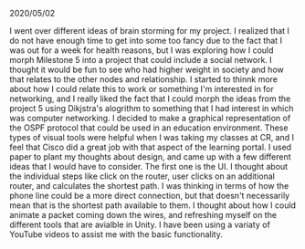 2020/05/02

I went over different ideas of brain storming for my project. I realized that I do not have enough time to get into some too fancy due to the fact that I was out for a week
for health reasons, but I was exploring how I could morph Milestone 5 into a project that could include a social network. I thought it would be fun to see who had higher weight in 
society and how that relates to the other nodes and relationship. I started to thinnk more about how I could relate this to work or something I'm interested in for networking, and 
I really liked the fact that I could morph the ideas from the project 5 using Dikjstra's alogrithm to something that I had interest in which was computer networking. I decided to 
make a graphical representation of the OSPF protocol that could be used in an education environment. These types of visual tools were helpful when I was taking my classes at CR, and
I feel that Cisco did a great job with that aspect of the learning portal. I used paper to plant my thoughts about design, and came up with a few different ideas that I would have to consider. 
The first one is the UI. I thought about the individual steps like click on the router, user clicks on an additional router, and calculates the shortest path. I was thinking in terms of how 
the phone line could be a more direct connection, but that doesn't necessarily mean that is the shortest path available to them. I thought about how I could animate a packet coming down the wires, 
and refreshing myself on the different tools that are avialble in Unity. I have been using a variaty of YouTube videos to assist me with the basic functionality. 